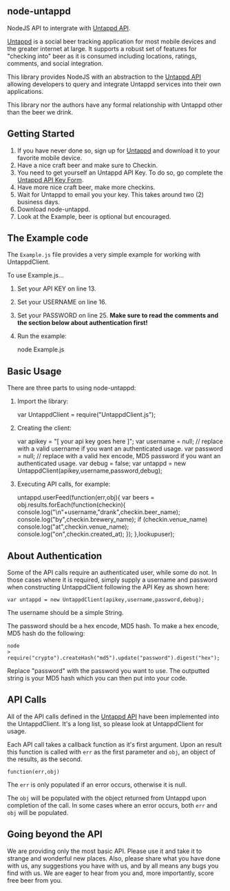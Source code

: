 node-untappd
-------
NodeJS API to intergrate with [Untappd API](http://untappd.com/api/docs/v3).

[Untappd](http://untappd.com) is a social beer tracking application for most mobile devices and the greater internet at large.  It supports a robust set of features for "checking into" beer as it is consumed including locations, ratings, comments, and social integration.

This library provides NodeJS with an abstraction to the [Untappd API](http://untappd.com/api/docs/v3) allowing developers to query and integrate Untappd services into their own applications.

This library nor the authors have any formal relationship with Untappd other than the beer we drink.

## Getting Started

 1. If you have never done so, sign up for [Untappd](http://untappd.com) and download it to your favorite mobile device.
 2. Have a nice craft beer and make sure to Checkin.
 3. You need to get yourself an Untappd API Key.  To do so, go complete the [Untappd API Key Form](http://untappd.com/api/register?register=new).
 4. Have more nice craft beer, make more checkins.
 5. Wait for Untappd to email you your key.  This takes around two (2) business days.
 6. Download node-untappd.
 7. Look at the Example, beer is optional but encouraged.

## The Example code

The `Example.js` file provides a very simple example for working with UntappdClient.

To use Example.js...

 1. Set your API KEY on line 13.
 2. Set your USERNAME on line 16.
 3. Set your PASSWORD on line 25. **Make sure to read the comments and the section below about authentication first!**
 4. Run the example:

	node Example.js

## Basic Usage

There are three parts to using node-untappd:

 1. Import the library:
 
	var UntappdClient = require("UntappdClient.js");
 
 2. Creating the client:
 
	var apikey = "[ your api key goes here ]";
	var username = null; // replace with a valid username if you want an authenticated usage.
	var password = null; // replace with a valid hex encode, MD5 password if you want an authenticated usage.
	var debug = false;
	var untappd = new UntappdClient(apikey,username,password,debug);
 		
 3. Executing API calls, for example:
 
 	untappd.userFeed(function(err,obj){
		var beers = obj.results.forEach(function(checkin){
			console.log("\n"+username,"drank",checkin.beer_name);
			console.log("by",checkin.brewery_name);
			if (checkin.venue_name) console.log("at",checkin.venue_name);
			console.log("on",checkin.created_at);
		});
	},lookupuser);

## About Authentication

Some of the API calls require an authenticated user, while some do not.  In those cases where it is required, simply supply a username and password when constructing UntappdClient following the API Key as shown here:

	var untappd = new UntappdClient(apikey,username,password,debug);

The username should be a simple String. 

The password should be a hex encode, MD5 hash.  To make a hex encode, MD5 hash do the following:

	node
	> require("crypto").createHash("md5").update("password").digest("hex");

Replace "password" with the password you want to use.  The outputted string is your MD5 hash which you can then put into your code.

## API Calls

All of the API calls defined in the [Untappd API](http://untappd.com/api/docs/v3) have been implemented into the UntappdClient.  It's a long list, so please look at UntappdClient for usage.

Each API call takes a callback function as it's first argument.  Upon an result this function is called with `err` as the first parameter and `obj`, an object of the results, as the second.  

	function(err,obj)
	
The `err` is only populated if an error occurs, otherwise it is null.

The `obj` will be populated with the object returned from Untappd upon completion of the call.  In some cases where an error occurs, both `err` and `obj` will be populated.

## Going beyond the API

We are providing only the most basic API.  Please use it and take it to strange and wonderful new places.  Also, please share what you have done with us, any suggestions you have with us, and by all means any bugs you find with us.  We are eager to hear from you and, more importantly, score free beer from you.
